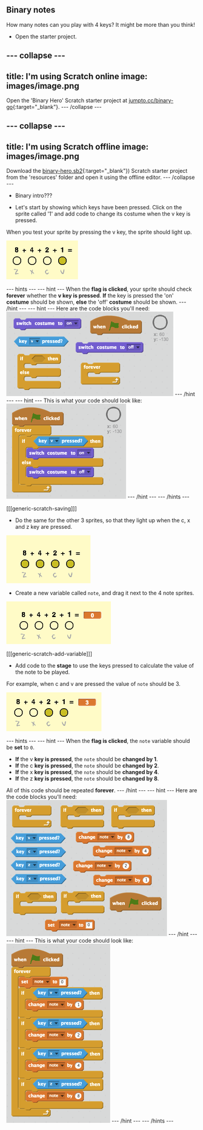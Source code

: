 ## Binary notes

How many notes can you play with 4 keys? It might be more than you think!

+ Open the starter project.

--- collapse ---
---
title: I'm using Scratch online
image: images/image.png
---
Open the 'Binary Hero' Scratch starter project at  [jumpto.cc/binary-go](http://jumpto.cc/binary-go){:target="_blank"}.
--- /collapse ---

--- collapse ---
---
title: I'm using Scratch offline
image: images/image.png
---
Download the [binary-hero.sb2](resources/binary-hero.sb2){:target="_blank"}) Scratch starter project from the 'resources' folder and open it using the offline editor.
--- /collapse ---

+ Binary intro???

+ Let's start by showing which keys have been pressed. Click on the sprite called '1' and add code to change its costume when the v key is pressed.

When you test your sprite by pressing the v key, the sprite should light up.

![Testing the v key](images/1-test.png)

--- hints ---
--- hint ---
When the __flag is clicked__, your sprite should check __forever__ whether the __v key is pressed__. __If__ the key is pressed the 'on' __costume__ should be shown, __else__ the 'off' __costume__ should be shown.
--- /hint ---
--- hint ---
Here are the code blocks you'll need:
![Blocks for changing costumes](images/key-press-blocks.png)
--- /hint ---
--- hint ---
This is what your code should look like:
![Code for changing costumes](images/key-press-code.png)
--- /hint ---
--- /hints ---

[[[generic-scratch-saving]]]

+ Do the same for the other 3 sprites, so that they light up when the c, x and z key are pressed.

![](images/all-key-presses.png)

+ Create a new variable called `note`, and drag it next to the 4 note sprites.

![Note variable](images/note-create.png)

[[[generic-scratch-add-variable]]]

+ Add code to the **stage** to use the keys pressed to calculate the value of the note to be played.

For example, when c and v are pressed the value of `note` should be 3.

![Testing the note variable](images/note-test.png)

--- hints ---
--- hint ---
When the __flag is clicked__, the `note` variable should be __set__ to `0`.

+ __If__ the v __key is pressed__, the `note` should be __changed by 1__.
+ __If__ the c __key is pressed__, the `note` should be __changed by 2__.
+ __If__ the x __key is pressed__, the `note` should be __changed by 4__.
+ __If__ the z __key is pressed__, the `note` should be __changed by 8__.

All of this code should be repeated __forever__.
--- /hint ---
--- hint ---
Here are the code blocks you'll need:
![Blocks for calculating the note](images/calculate-note-blocks.png)
--- /hint ---
--- hint ---
This is what your code should look like:
![Code for calculating the note](images/calculate-note-code.png)
--- /hint ---
--- /hints ---
